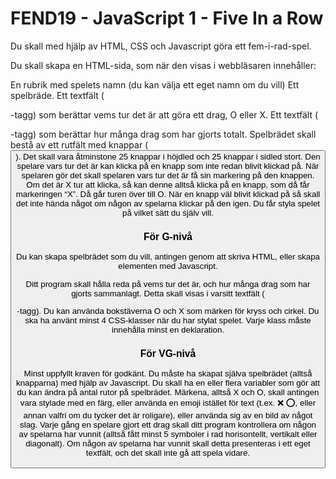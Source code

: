 # FEND19 - JavaScript 1 - Five In a Row

Du skall med hjälp av HTML, CSS och Javascript göra ett fem-i-rad-spel.

Du skall skapa en HTML-sida, som när den visas i webbläsaren innehåller:

En rubrik med spelets namn (du kan välja ett eget namn om du vill)
Ett spelbräde.
Ett textfält (<p>-tagg) som berättar vems tur det är att göra ett drag, O eller X.
  Ett textfält (<p>-tagg) som berättar hur många drag som har gjorts totalt.
Spelbrädet skall bestå av ett rutfält med knappar (<button>).
Det skall vara åtminstone 25 knappar i höjdled och 25 knappar i sidled stort.
Den spelare vars tur det är kan klicka på en knapp som inte redan blivit klickad på.
När spelaren gör det skall spelaren vars tur det är få sin markering på den knappen.
Om det är X tur att klicka, så kan denne alltså klicka på en knapp, som då får markeringen “X”.
Då går turen över till O.
När en knapp väl blivit klickad på så skall det inte hända något om någon av spelarna klickar på den igen.
Du får styla spelet på vilket sätt du själv vill.


### För G-nivå

Du kan skapa spelbrädet som du vill, antingen genom att skriva HTML, eller skapa elementen med Javascript.

Ditt program skall hålla reda på vems tur det är, och hur många drag som har gjorts sammanlagt.
Detta skall visas i varsitt textfält (<p>-tagg).
Du kan använda bokstäverna O och X som märken för kryss och cirkel.
Du ska ha använt minst 4 CSS-klasser när du har stylat spelet. Varje klass måste innehålla minst en deklaration.

### För VG-nivå

Minst uppfyllt kraven för godkänt.
Du måste ha skapat själva spelbrädet (alltså knapparna) med hjälp av Javascript.
Du skall ha en eller flera variabler som gör att du kan ändra på antal rutor på spelbrädet.
Märkena, alltså X och O, skall antingen vara stylade med en färg,
eller använda en emoji istället för text (t.ex. ❌ ⭕️, eller annan valfri om du tycker det är roligare),
eller använda sig av en bild av något slag.
Varje gång en spelare gjort ett drag skall ditt program kontrollera om någon av spelarna har vunnit
(alltså fått minst 5 symboler i rad horisontellt, vertikalt eller diagonalt).
Om någon av spelarna har vunnit skall detta presenteras i ett eget textfält, och det skall inte gå att spela vidare.
